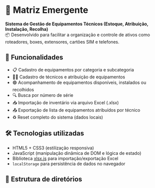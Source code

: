 # 🧠 Matriz Emergente

**Sistema de Gestão de Equipamentos Técnicos (Estoque, Atribuição, Instalação, Recolha)**  
📦 Desenvolvido para facilitar a organização e controle de ativos como roteadores, boxes, extensores, cartões SIM e telefones.

## 🚀 Funcionalidades

- 📋 Cadastro de equipamentos por categoria e subcategoria
- 🧑‍🔧 Cadastro de técnicos e atribuição de equipamentos
- 🟢 Acompanhamento de equipamentos disponíveis, instalados ou recolhidos
- 🔍 Busca por número de série
- 📥 Importação de inventário via arquivo Excel (.xlsx)
- 📤 Exportação de lista de equipamentos atribuídos por técnico
- ♻️ Reset completo do sistema (dados locais)

## 🛠️ Tecnologias utilizadas

- HTML5 + CSS3 (estilização responsiva)
- JavaScript (manipulação dinâmica de DOM e lógica de estado)
- Biblioteca [xlsx.js](https://github.com/SheetJS/sheetjs) para importação/exportação Excel
- `localStorage` para persistência de dados no navegador

## 📁 Estrutura de diretórios


